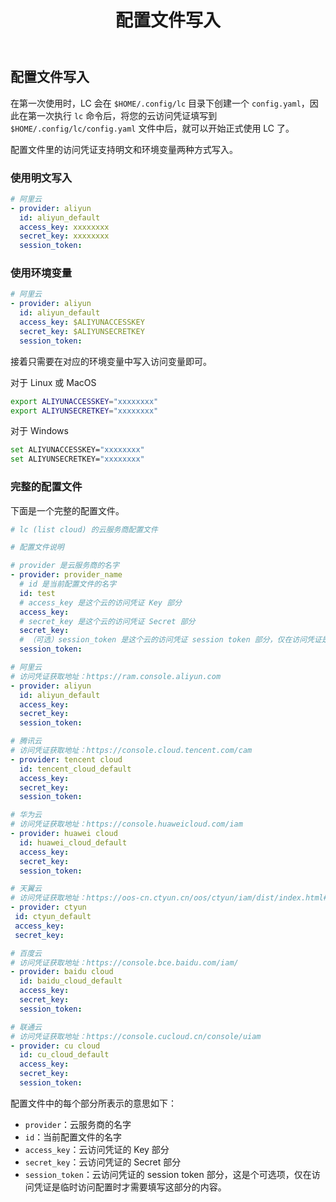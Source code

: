﻿---
title: 配置文件写入
---

## 配置文件写入

在第一次使用时，LC 会在 `$HOME/.config/lc` 目录下创建一个 `config.yaml`，因此在第一次执行 `lc` 命令后，将您的云访问凭证填写到 `$HOME/.config/lc/config.yaml` 文件中后，就可以开始正式使用 LC 了。

配置文件里的访问凭证支持明文和环境变量两种方式写入。

### 使用明文写入

```yaml
# 阿里云
- provider: aliyun
  id: aliyun_default
  access_key: xxxxxxxx
  secret_key: xxxxxxxx
  session_token:
```

### 使用环境变量

```yaml
# 阿里云
- provider: aliyun
  id: aliyun_default
  access_key: $ALIYUNACCESSKEY
  secret_key: $ALIYUNSECRETKEY
  session_token:
```

接着只需要在对应的环境变量中写入访问变量即可。

对于 Linux 或 MacOS

```sh
export ALIYUNACCESSKEY="xxxxxxxx"
export ALIYUNSECRETKEY="xxxxxxxx"
```

对于 Windows

```sh
set ALIYUNACCESSKEY="xxxxxxxx"
set ALIYUNSECRETKEY="xxxxxxxx"
```

### 完整的配置文件

下面是一个完整的配置文件。

```yaml
# lc (list cloud) 的云服务商配置文件

# 配置文件说明

# provider 是云服务商的名字
- provider: provider_name
  # id 是当前配置文件的名字
  id: test
  # access_key 是这个云的访问凭证 Key 部分
  access_key:
  # secret_key 是这个云的访问凭证 Secret 部分
  secret_key:
  # （可选）session_token 是这个云的访问凭证 session token 部分，仅在访问凭证是临时访问配置时才需要填写这部分的内容
  session_token:

# 阿里云
# 访问凭证获取地址：https://ram.console.aliyun.com
- provider: aliyun
  id: aliyun_default
  access_key:
  secret_key:
  session_token:

# 腾讯云
# 访问凭证获取地址：https://console.cloud.tencent.com/cam
- provider: tencent cloud
  id: tencent_cloud_default
  access_key:
  secret_key:
  session_token:

# 华为云
# 访问凭证获取地址：https://console.huaweicloud.com/iam
- provider: huawei cloud
  id: huawei_cloud_default
  access_key:
  secret_key:
  session_token:

# 天翼云
# 访问凭证获取地址：https://oos-cn.ctyun.cn/oos/ctyun/iam/dist/index.html#/certificate
- provider: ctyun
 id: ctyun_default
 access_key:
 secret_key:

# 百度云
# 访问凭证获取地址：https://console.bce.baidu.com/iam/
- provider: baidu cloud
  id: baidu_cloud_default
  access_key:
  secret_key:
  session_token:

# 联通云
# 访问凭证获取地址：https://console.cucloud.cn/console/uiam
- provider: cu cloud
  id: cu_cloud_default
  access_key:
  secret_key:
  session_token:
```

配置文件中的每个部分所表示的意思如下：

* `provider`：云服务商的名字
* `id`：当前配置文件的名字
* `access_key`：云访问凭证的 Key 部分
* `secret_key`：云访问凭证的 Secret 部分
* `session_token`：云访问凭证的 session token 部分，这是个可选项，仅在访问凭证是临时访问配置时才需要填写这部分的内容。


<Vssue />

<script>
export default {
    mounted () {
      this.$page.lastUpdated = "2024 年 4 月 6 日"
    }
  }
</script>